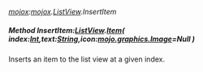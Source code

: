 _[mojox](../../modules/mojox/mojox-module.md):[mojox](../../modules/mojox/mojox-module.md).[ListView](../../modules/mojox/mojox-listview.md).InsertItem_
##### Method InsertItem:[ListView](../../modules/mojox/mojox-listview.md).[Item](../../modules/mojox/mojox-listview-item.md)( index:[Int](../../modules/wonkey/wonkey-types-int.md),text:[String](../../modules/wonkey/wonkey-types-string.md),icon:[mojo.graphics.Image](../../modules/mojo/mojo-graphics-image.md)=Null )
Inserts an item to the list view at a given index.
